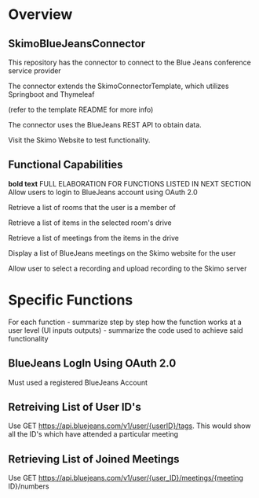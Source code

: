 # Overview
## SkimoBlueJeansConnector
This repository has the connector to connect to the Blue Jeans conference service provider

The connector extends the SkimoConnectorTemplate, which utilizes Springboot and Thymeleaf

(refer to the template README for more info)

The connector uses the BlueJeans REST API to obtain data.

Visit the Skimo Website to test functionality.

## Functional Capabilities
**bold text** FULL ELABORATION FOR FUNCTIONS LISTED IN NEXT SECTION
Allow users to login to BlueJeans account using OAuth 2.0

Retrieve a list of rooms that the user is a member of

Retrieve a list of items in the selected room's drive

Retrieve a list of meetings from the items in the drive

Display a list of BlueJeans meetings on the Skimo website for the user

Allow user to select a recording and upload recording to the Skimo server

# Specific Functions
For each function - summarize step by step how the function works at a user level (UI inputs outputs)
      - summarize the code used to achieve said functionality 
      
## BlueJeans LogIn Using OAuth 2.0
Must used a registered BlueJeans Account

## Retreiving List of User ID's
Use GET https://api.bluejeans.com/v1/user/{userID}/tags. This would show all the ID's which have attended a particular meeting

## Retrieving List of Joined Meetings
Use GET https://api.bluejeans.com/v1/user/{user_ID}/meetings/{meeting ID}/numbers



